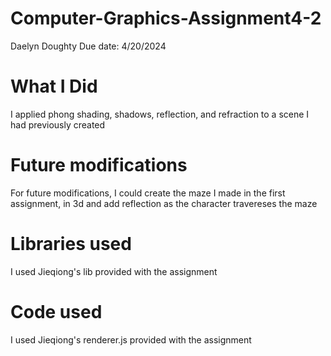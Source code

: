 # Computer-Graphics-Assignment4-2
Daelyn Doughty
Due date: 4/20/2024
# What I Did
I applied phong shading, shadows, reflection, and refraction to a scene I had previously created
# Future modifications
For future modifications, I could create the maze I made in the first assignment, in 3d and add reflection as the character travereses the maze
# Libraries used
I used Jieqiong's lib provided with the assignment
# Code used
I used Jieqiong's renderer.js provided with the assignment